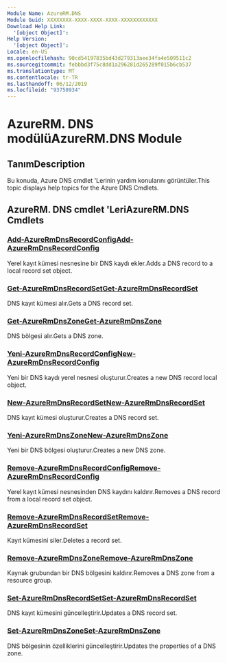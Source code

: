 ```yaml
---
Module Name: AzureRM.DNS
Module Guid: XXXXXXXX-XXXX-XXXX-XXXX-XXXXXXXXXXXX
Download Help Link:
  '[object Object]': 
Help Version:
  '[object Object]': 
Locale: en-US
ms.openlocfilehash: 90cd54197835bd43d279313aee34fa4e509511c2
ms.sourcegitcommit: febbbd3f75c8dd1a296281d265289f015b6cb537
ms.translationtype: MT
ms.contentlocale: tr-TR
ms.lasthandoff: 06/12/2019
ms.locfileid: "93750934"
---
```

# <span data-ttu-id="d8e95-101">AzureRM. DNS modülü</span><span class="sxs-lookup"><span data-stu-id="d8e95-101">AzureRM.DNS Module</span></span>
## <span data-ttu-id="d8e95-102">Tanım</span><span class="sxs-lookup"><span data-stu-id="d8e95-102">Description</span></span>
<span data-ttu-id="d8e95-103">Bu konuda, Azure DNS cmdlet 'Lerinin yardım konularını görüntüler.</span><span class="sxs-lookup"><span data-stu-id="d8e95-103">This topic displays help topics for the Azure DNS Cmdlets.</span></span>

## <span data-ttu-id="d8e95-104">AzureRM. DNS cmdlet 'Leri</span><span class="sxs-lookup"><span data-stu-id="d8e95-104">AzureRM.DNS Cmdlets</span></span>
### [<span data-ttu-id="d8e95-105">Add-AzureRmDnsRecordConfig</span><span class="sxs-lookup"><span data-stu-id="d8e95-105">Add-AzureRmDnsRecordConfig</span></span>](Add-AzureRmDnsRecordConfig.md)
<span data-ttu-id="d8e95-106">Yerel kayıt kümesi nesnesine bir DNS kaydı ekler.</span><span class="sxs-lookup"><span data-stu-id="d8e95-106">Adds a DNS record to a local record set object.</span></span>

### [<span data-ttu-id="d8e95-107">Get-AzureRmDnsRecordSet</span><span class="sxs-lookup"><span data-stu-id="d8e95-107">Get-AzureRmDnsRecordSet</span></span>](Get-AzureRmDnsRecordSet.md)
<span data-ttu-id="d8e95-108">DNS kayıt kümesi alır.</span><span class="sxs-lookup"><span data-stu-id="d8e95-108">Gets a DNS record set.</span></span>

### [<span data-ttu-id="d8e95-109">Get-AzureRmDnsZone</span><span class="sxs-lookup"><span data-stu-id="d8e95-109">Get-AzureRmDnsZone</span></span>](Get-AzureRmDnsZone.md)
<span data-ttu-id="d8e95-110">DNS bölgesi alır.</span><span class="sxs-lookup"><span data-stu-id="d8e95-110">Gets a DNS zone.</span></span>

### [<span data-ttu-id="d8e95-111">Yeni-AzureRmDnsRecordConfig</span><span class="sxs-lookup"><span data-stu-id="d8e95-111">New-AzureRmDnsRecordConfig</span></span>](New-AzureRmDnsRecordConfig.md)
<span data-ttu-id="d8e95-112">Yeni bir DNS kaydı yerel nesnesi oluşturur.</span><span class="sxs-lookup"><span data-stu-id="d8e95-112">Creates a new DNS record local object.</span></span>

### [<span data-ttu-id="d8e95-113">New-AzureRmDnsRecordSet</span><span class="sxs-lookup"><span data-stu-id="d8e95-113">New-AzureRmDnsRecordSet</span></span>](New-AzureRmDnsRecordSet.md)
<span data-ttu-id="d8e95-114">DNS kayıt kümesi oluşturur.</span><span class="sxs-lookup"><span data-stu-id="d8e95-114">Creates a DNS record set.</span></span>

### [<span data-ttu-id="d8e95-115">Yeni-AzureRmDnsZone</span><span class="sxs-lookup"><span data-stu-id="d8e95-115">New-AzureRmDnsZone</span></span>](New-AzureRmDnsZone.md)
<span data-ttu-id="d8e95-116">Yeni bir DNS bölgesi oluşturur.</span><span class="sxs-lookup"><span data-stu-id="d8e95-116">Creates a new DNS zone.</span></span>

### [<span data-ttu-id="d8e95-117">Remove-AzureRmDnsRecordConfig</span><span class="sxs-lookup"><span data-stu-id="d8e95-117">Remove-AzureRmDnsRecordConfig</span></span>](Remove-AzureRmDnsRecordConfig.md)
<span data-ttu-id="d8e95-118">Yerel kayıt kümesi nesnesinden DNS kaydını kaldırır.</span><span class="sxs-lookup"><span data-stu-id="d8e95-118">Removes a DNS record from a local record set object.</span></span>

### [<span data-ttu-id="d8e95-119">Remove-AzureRmDnsRecordSet</span><span class="sxs-lookup"><span data-stu-id="d8e95-119">Remove-AzureRmDnsRecordSet</span></span>](Remove-AzureRmDnsRecordSet.md)
<span data-ttu-id="d8e95-120">Kayıt kümesini siler.</span><span class="sxs-lookup"><span data-stu-id="d8e95-120">Deletes a record set.</span></span>

### [<span data-ttu-id="d8e95-121">Remove-AzureRmDnsZone</span><span class="sxs-lookup"><span data-stu-id="d8e95-121">Remove-AzureRmDnsZone</span></span>](Remove-AzureRmDnsZone.md)
<span data-ttu-id="d8e95-122">Kaynak grubundan bir DNS bölgesini kaldırır.</span><span class="sxs-lookup"><span data-stu-id="d8e95-122">Removes a DNS zone from a resource group.</span></span>

### [<span data-ttu-id="d8e95-123">Set-AzureRmDnsRecordSet</span><span class="sxs-lookup"><span data-stu-id="d8e95-123">Set-AzureRmDnsRecordSet</span></span>](Set-AzureRmDnsRecordSet.md)
<span data-ttu-id="d8e95-124">DNS kayıt kümesini güncelleştirir.</span><span class="sxs-lookup"><span data-stu-id="d8e95-124">Updates a DNS record set.</span></span>

### [<span data-ttu-id="d8e95-125">Set-AzureRmDnsZone</span><span class="sxs-lookup"><span data-stu-id="d8e95-125">Set-AzureRmDnsZone</span></span>](Set-AzureRmDnsZone.md)
<span data-ttu-id="d8e95-126">DNS bölgesinin özelliklerini güncelleştirir.</span><span class="sxs-lookup"><span data-stu-id="d8e95-126">Updates the properties of a DNS zone.</span></span>

